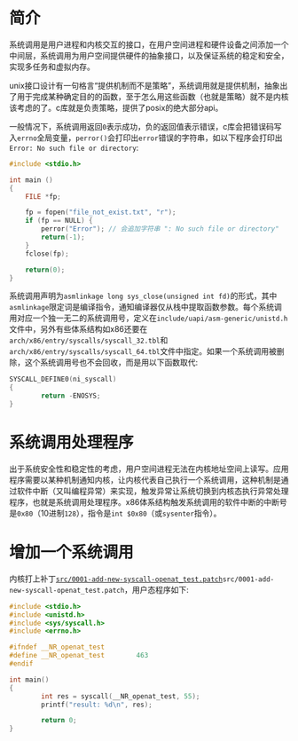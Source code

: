 # 简介

系统调用是用户进程和内核交互的接口，在用户空间进程和硬件设备之间添加一个中间层，系统调用为用户空间提供硬件的抽象接口，以及保证系统的稳定和安全，实现多任务和虚拟内存。

unix接口设计有一句格言“提供机制而不是策略”，系统调用就是提供机制，抽象出了用于完成某种确定目的的函数，至于怎么用这些函数（也就是策略）就不是内核该考虑的了。c库就是负责策略，提供了posix的绝大部分api。

一般情况下，系统调用返回`0`表示成功，负的返回值表示错误，c库会把错误码写入`errno`全局变量，`perror()`会打印出`error`错误的字符串，如以下程序会打印出`Error: No such file or directory`:
```c
#include <stdio.h>

int main ()
{
    FILE *fp;

    fp = fopen("file_not_exist.txt", "r");
    if (fp == NULL) {
        perror("Error"); // 会追加字符串 ": No such file or directory"
        return(-1);
    }
    fclose(fp);

    return(0);
}
```

系统调用声明为`asmlinkage long sys_close(unsigned int fd)`的形式，其中`asmlinkage`限定词是编译指令，通知编译器仅从栈中提取函数参数。每个系统调用对应一个独一无二的系统调用号，定义在`include/uapi/asm-generic/unistd.h`文件中，另外有些体系结构如x86还要在`arch/x86/entry/syscalls/syscall_32.tbl`和`arch/x86/entry/syscalls/syscall_64.tbl`文件中指定。如果一个系统调用被删除，这个系统调用号也不会回收，而是用以下函数取代:
```c
SYSCALL_DEFINE0(ni_syscall)
{
        return -ENOSYS;
}
```

# 系统调用处理程序

出于系统安全性和稳定性的考虑，用户空间进程无法在内核地址空间上读写。应用程序需要以某种机制通知内核，让内核代表自己执行一个系统调用，这种机制是通过软件中断（又叫编程异常）来实现，触发异常让系统切换到内核态执行异常处理程序，也就是系统调用处理程序。x86体系结构触发系统调用的软件中断的中断号是`0x80`（10进制`128`），指令是`int $0x80`（或`sysenter`指令）。

# 增加一个系统调用

内核打上补丁<!-- public begin -->[`src/0001-add-new-syscall-openat_test.patch`](https://gitee.com/chenxiaosonggitee/blog/blob/master/courses/kernel/src/0001-add-new-syscall-openat_test.patch)<!-- public end --><!-- private begin -->`src/0001-add-new-syscall-openat_test.patch`<!-- private end -->，用户态程序如下:
```c
#include <stdio.h>
#include <unistd.h>
#include <sys/syscall.h>
#include <errno.h>

#ifndef __NR_openat_test
#define __NR_openat_test        463
#endif

int main()
{
        int res = syscall(__NR_openat_test, 55);
        printf("result: %d\n", res);

        return 0;
}
```
